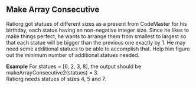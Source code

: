 
<h2>Make Array Consecutive</h2>
<p>Ratiorg got statues of different sizes as a present from CodeMaster for his birthday, each statue having an non-negative integer size. Since he likes to make things perfect, he wants to arrange them from smallest to largest so that each statue will be bigger than the previous one exactly by 1. He may need some additional statues to be able to accomplish that. Help him figure out the minimum number of additional statues needed.</p>
<strong>Example</strong>
For statues = [6, 2, 3, 8], the output should be <br>
makeArrayConsecutive2(statues) = 3. 
<br>
Ratiorg needs statues of sizes 4, 5 and 7.

